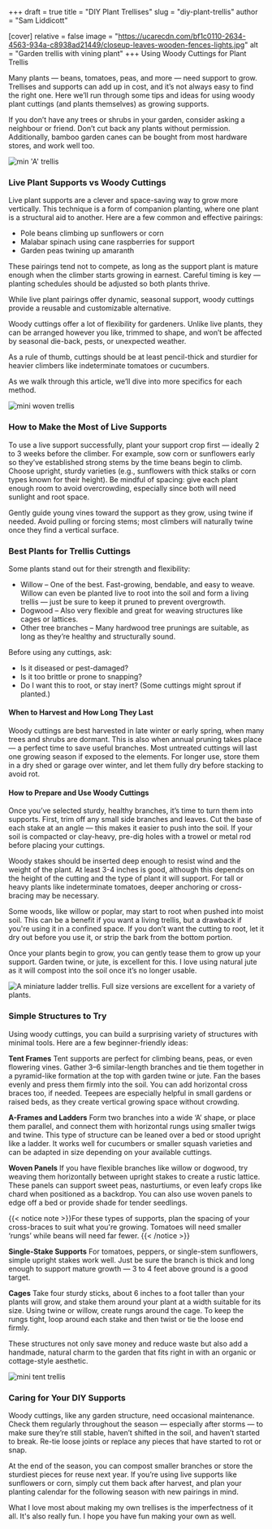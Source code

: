+++
draft = true
title = "DIY Plant Trellises"
slug = "diy-plant-trellis"
author = "Sam Liddicott"

[cover]
relative = false
image = "https://ucarecdn.com/bf1c0110-2634-4563-934a-c8938ad21449/closeup-leaves-wooden-fences-lights.jpg"
alt = "Garden trellis with vining plant"
+++
Using Woody Cuttings for Plant Trellis

Many plants — beans, tomatoes, peas, and more — need support to grow. Trellises and supports can add up in cost, and it’s not always easy to find the right one. Here we’ll run through some tips and ideas for using woody plant cuttings (and plants themselves) as growing supports.

If you don’t have any trees or shrubs in your garden, consider asking a neighbour or friend. Don’t cut back any plants without permission. Additionally, bamboo garden canes can be bought from most hardware stores, and work well too.

![min 'A' trellis](https://ucarecdn.com/5843217b-8b93-4c58-91ec-e25952644763/PXL_20250510_233050355.RAW-01.COVER.jpg "A miniature 'A' trellis. This can be leant against a wall, or staked into the ground.")

### Live Plant Supports vs Woody Cuttings

Live plant supports are a clever and space-saving way to grow more vertically. This technique is a form of companion planting, where one plant is a structural aid to another. Here are a few common and effective pairings:

* Pole beans climbing up sunflowers or corn
* Malabar spinach using cane raspberries for support
* Garden peas twining up amaranth

These pairings tend not to compete, as long as the support plant is mature enough when the climber starts growing in earnest. Careful timing is key — planting schedules should be adjusted so both plants thrive.

While live plant pairings offer dynamic, seasonal support, woody cuttings provide a reusable and customizable alternative.

Woody cuttings offer a lot of flexibility for gardeners. Unlike live plants, they can be arranged however you like, trimmed to shape, and won’t be affected by seasonal die-back, pests, or unexpected weather.

As a rule of thumb, cuttings should be at least pencil-thick and sturdier for heavier climbers like indeterminate tomatoes or cucumbers.

As we walk through this article, we’ll dive into more specifics for each method.

![mini woven trellis](https://ucarecdn.com/79ec764a-d77f-4605-ab57-9f8cd107ebf3/PXL_20250510_223031496.RAW-01.COVER.jpg "A miniature example of a woven trellis. An actual one would have more cross members.")

### How to Make the Most of Live Supports

To use a live support successfully, plant your support crop first — ideally 2 to 3 weeks before the climber. For example, sow corn or sunflowers early so they’ve established strong stems by the time beans begin to climb. Choose upright, sturdy varieties (e.g., sunflowers with thick stalks or corn types known for their height). Be mindful of spacing: give each plant enough room to avoid overcrowding, especially since both will need sunlight and root space.

Gently guide young vines toward the support as they grow, using twine if needed. Avoid pulling or forcing stems; most climbers will naturally twine once they find a vertical surface.

### Best Plants for Trellis Cuttings

Some plants stand out for their strength and flexibility:

* Willow – One of the best. Fast-growing, bendable, and easy to weave. Willow can even be planted live to root into the soil and form a living trellis — just be sure to keep it pruned to prevent overgrowth.
* Dogwood – Also very flexible and great for weaving structures like cages or lattices.
* Other tree branches – Many hardwood tree prunings are suitable, as long as they’re healthy and structurally sound.

Before using any cuttings, ask:

* Is it diseased or pest-damaged?
* Is it too brittle or prone to snapping?
* Do I want this to root, or stay inert? (Some cuttings might sprout if planted.)

#### When to Harvest and How Long They Last

Woody cuttings are best harvested in late winter or early spring, when many trees and shrubs are dormant. This is also when annual pruning takes place — a perfect time to save useful branches. Most untreated cuttings will last one growing season if exposed to the elements. For longer use, store them in a dry shed or garage over winter, and let them fully dry before stacking to avoid rot.

#### How to Prepare and Use Woody Cuttings

Once you’ve selected sturdy, healthy branches, it’s time to turn them into supports. First, trim off any small side branches and leaves. Cut the base of each stake at an angle — this makes it easier to push into the soil. If your soil is compacted or clay-heavy, pre-dig holes with a trowel or metal rod before placing your cuttings.

Woody stakes should be inserted deep enough to resist wind and the weight of the plant. At least 3-4 inches is good, although this depends on the height of the cutting and the type of plant it will support. For tall or heavy plants like indeterminate tomatoes, deeper anchoring or cross-bracing may be necessary.

Some woods, like willow or poplar, may start to root when pushed into moist soil. This can be a benefit if you want a living trellis, but a drawback if you're using it in a confined space. If you don’t want the cutting to root, let it dry out before you use it, or strip the bark from the bottom portion.

Once your plants begin to grow, you can gently tease them to grow up your support. Garden twine, or jute, is excellent for this. I love using natural jute as it will compost into the soil once it’s no longer usable.

![](https://ucarecdn.com/12b04e8f-f516-4459-ad59-82e3cd1ad35b/PXL_20250510_233034837.RAW-01.COVER.jpg "A miniature ladder trellis. Full size versions are excellent for a variety of plants.")

### Simple Structures to Try

Using woody cuttings, you can build a surprising variety of structures with minimal tools. Here are a few beginner-friendly ideas:

**Tent Frames**
Tent supports are perfect for climbing beans, peas, or even flowering vines. Gather 3–6 similar-length branches and tie them together in a pyramid-like formation at the top with garden twine or jute. Fan the bases evenly and press them firmly into the soil. You can add horizontal cross braces too, if needed. Teepees are especially helpful in small gardens or raised beds, as they create vertical growing space without crowding.

**A-Frames and Ladders**
Form two branches into a wide ‘A’ shape, or place them parallel, and connect them with horizontal rungs using smaller twigs and twine. This type of structure can be leaned over a bed or stood upright like a ladder. It works well for cucumbers or smaller squash varieties and can be adapted in size depending on your available cuttings. 

**Woven Panels**
If you have flexible branches like willow or dogwood, try weaving them horizontally between upright stakes to create a rustic lattice. These panels can support sweet peas, nasturtiums, or even leafy crops like chard when positioned as a backdrop. You can also use woven panels to edge off a bed or provide shade for tender seedlings.

{{< notice note >}}For these types of supports, plan the spacing of your cross-braces to suit what you're growing. Tomatoes will need smaller ‘rungs’ while beans will need far fewer. {{< /notice >}}

**Single-Stake Supports**
For tomatoes, peppers, or single-stem sunflowers, simple upright stakes work well. Just be sure the branch is thick and long enough to support mature growth — 3 to 4 feet above ground is a good target.

**Cages**
Take four sturdy sticks, about 6 inches to a foot taller than your plants will grow, and stake them around your plant at a width suitable for its size. Using twine or willow, create rungs around the cage. To keep the rungs tight, loop around each stake and then twist or tie the loose end firmly.

These structures not only save money and reduce waste but also add a handmade, natural charm to the garden that fits right in with an organic or cottage-style aesthetic. 

![mini tent trellis](https://ucarecdn.com/01649ff7-75af-4a6e-b2d6-edad804a7e6c/PXL_20250510_233019103.RAW-01.COVER.jpg "A miniature example of a tent trellis. A full size version would be excellent for beans.")

### Caring for Your DIY Supports

Woody cuttings, like any garden structure, need occasional maintenance. Check them regularly throughout the season — especially after storms — to make sure they’re still stable, haven’t shifted in the soil, and haven’t started to break. Re-tie loose joints or replace any pieces that have started to rot or snap.

At the end of the season, you can compost smaller branches or store the sturdiest pieces for reuse next year. If you’re using live supports like sunflowers or corn, simply cut them back after harvest, and plan your planting calendar for the following season with new pairings in mind.

What I love most about making my own trellises is the imperfectness of it all. It's also really fun. I hope you have fun making your own as well.
